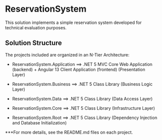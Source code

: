 ﻿# ReservationSystem

This solution implements a simple reservation system developed for technical evaluation purposes.

## Solution Structure
The projects included are organized in an N-Tier Architecture:

- ReservationSystem.Application ==> .NET 5 MVC Core Web Application (backend) + Angular 13 Client Application (frontend) (Presentation Layer)

- ReservationSystem.Business ==> .NET 5 Class Library (Business Logic Layer)

- ReservationSystem.Data ==> .NET 5 Class Library (Data Access Layer)

- ReservationSystem.Core ==> .NET 5 Class Library (Infrastructure Layer)

- ReservationSystem.Root ==> .NET 5 Class Library (Dependency Injection and Database Initialization)

***For more details, see the README.md files on each project.
